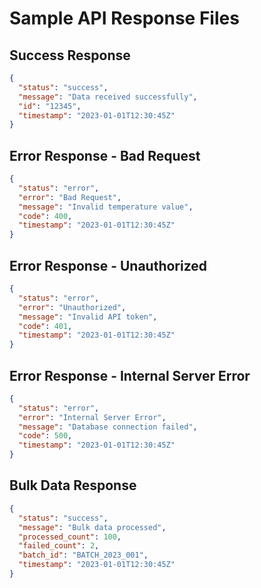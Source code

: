 # Sample API Response Files

## Success Response
```json
{
  "status": "success",
  "message": "Data received successfully",
  "id": "12345",
  "timestamp": "2023-01-01T12:30:45Z"
}
```

## Error Response - Bad Request
```json
{
  "status": "error",
  "error": "Bad Request",
  "message": "Invalid temperature value",
  "code": 400,
  "timestamp": "2023-01-01T12:30:45Z"
}
```

## Error Response - Unauthorized
```json
{
  "status": "error",
  "error": "Unauthorized",
  "message": "Invalid API token",
  "code": 401,
  "timestamp": "2023-01-01T12:30:45Z"
}
```

## Error Response - Internal Server Error
```json
{
  "status": "error",
  "error": "Internal Server Error",
  "message": "Database connection failed",
  "code": 500,
  "timestamp": "2023-01-01T12:30:45Z"
}
```

## Bulk Data Response
```json
{
  "status": "success",
  "message": "Bulk data processed",
  "processed_count": 100,
  "failed_count": 2,
  "batch_id": "BATCH_2023_001",
  "timestamp": "2023-01-01T12:30:45Z"
}
```